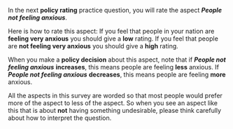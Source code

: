 In the next **policy rating** practice question, you will rate the aspect ***People not feeling anxious***.

Here is how to rate this aspect: If you feel that people in your nation are **feeling very anxious** you should give a **low** rating. If you feel that people are **not feeling very anxious** you should give a **high** rating.

When you make a **policy decision** about this aspect, note that if ***People not feeling anxious*** **increases**, this means people are feeling **less** anxious. If ***People not feeling anxious*** **decreases**, this means people are feeling **more** anxious.

All the aspects in this survey are worded so that most people would prefer more of the aspect to less of the aspect. So when you see an aspect like this that is about **not** having something undesirable, please think carefully about how to interpret the question.
